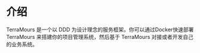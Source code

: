 # 介绍

TerraMours 是一个以 DDD 为设计理念的服务框架。你可以通过Docker快速部署TerraMours 来搭建你的项目管理系统，然后基于 TerraMours 对接或者开发自己的业务系统。
